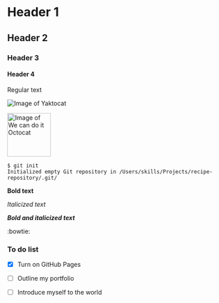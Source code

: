 # Header 1
## Header 2
### Header 3
#### Header 4

Regular text


![Image of Yaktocat](https://octodex.github.com/images/yaktocat.png)


<img src="https://octodex.github.com/images/mona-the-rivetertocat.png" alt="Image of We can do it Octocat" width="100" height="100">


<!--- syntax for adding comments to code ---> 


```
$ git init
Initialized empty Git repository in /Users/skills/Projects/recipe-repository/.git/
```

**Bold text**

*Italicized text*

***Bold and italicized text***

:bowtie: 

### To do list  
- [x] Turn on GitHub Pages
- [ ] Outline my portfolio
- [ ] Introduce myself to the world

